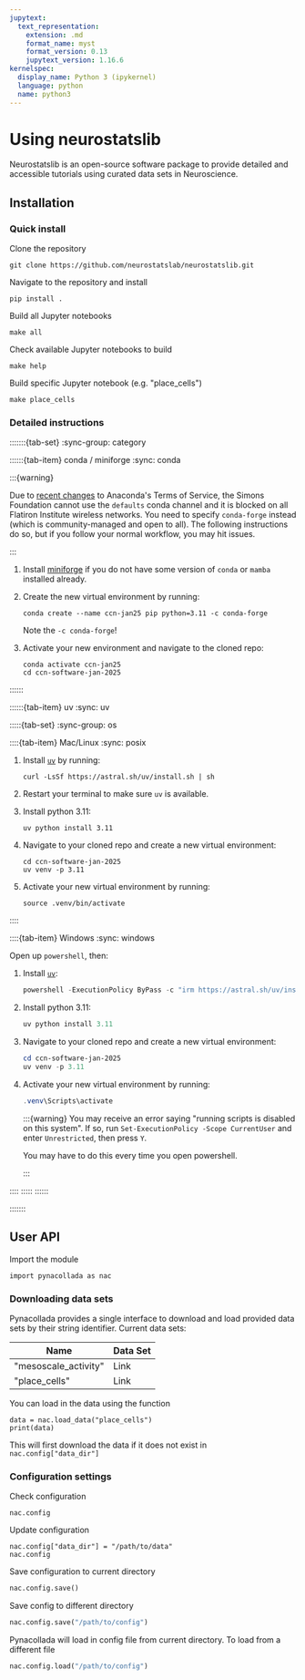 ```yaml
---
jupytext:
  text_representation:
    extension: .md
    format_name: myst
    format_version: 0.13
    jupytext_version: 1.16.6
kernelspec:
  display_name: Python 3 (ipykernel)
  language: python
  name: python3
---
```


# Using neurostatslib

Neurostatslib is an open-source software package to provide detailed and accessible tutorials using curated data sets in Neuroscience. 

## Installation

### Quick install
Clone the repository

```shell
git clone https://github.com/neurostatslab/neurostatslib.git
```

Navigate to the repository and install

```shell
pip install .
```

Build all Jupyter notebooks

```shell
make all
```

Check available Jupyter notebooks to build

```shell
make help
```

Build specific Jupyter notebook (e.g. "place_cells")

```shell
make place_cells
```

### Detailed instructions
:::::::{tab-set}
:sync-group: category



::::::{tab-item} conda / miniforge
:sync: conda

:::{warning}

Due to [recent changes](https://www.anaconda.com/blog/update-on-anacondas-terms-of-service-for-academia-and-research) to Anaconda's Terms of Service, the Simons Foundation cannot use the `defaults` conda channel and it is blocked on all Flatiron Institute wireless networks. You need to specify `conda-forge` instead (which is community-managed and open to all). The following instructions do so, but if you follow your normal workflow, you may hit issues.

:::

1. Install [miniforge](https://github.com/conda-forge/miniforge) if you do not have some version of `conda` or `mamba` installed already.
2. Create the new virtual environment by running:
    ```shell
    conda create --name ccn-jan25 pip python=3.11 -c conda-forge
    ```
    Note the `-c conda-forge`!

3. Activate your new environment and navigate to the cloned repo: 
    ```shell
    conda activate ccn-jan25
    cd ccn-software-jan-2025
    ```
::::::

::::::{tab-item} uv
:sync: uv

:::::{tab-set}
:sync-group: os

::::{tab-item} Mac/Linux
:sync: posix

1. Install [`uv`](https://docs.astral.sh/uv/getting-started/installation/) by running:
   ```shell
   curl -LsSf https://astral.sh/uv/install.sh | sh
   ```
   
2. Restart your terminal to make sure `uv` is available.
3. Install python 3.11:
   ```shell
   uv python install 3.11
   ```
   
4. Navigate to your cloned repo and create a new virtual environment:
   ```shell
   cd ccn-software-jan-2025
   uv venv -p 3.11
   ```
   
5. Activate your new virtual environment by running:
   ```shell
   source .venv/bin/activate
   ```
::::

::::{tab-item} Windows
:sync: windows

Open up `powershell`, then:

1. Install [`uv`](https://docs.astral.sh/uv/getting-started/installation/):
   ```powershell
   powershell -ExecutionPolicy ByPass -c "irm https://astral.sh/uv/install.ps1 | iex"
   ```
2. Install python 3.11:
   ```powershell
   uv python install 3.11
   ```
   
3. Navigate to your cloned repo and create a new virtual environment:
   ```powershell
   cd ccn-software-jan-2025
   uv venv -p 3.11
   ```
   
4. Activate your new virtual environment by running:
   ```powershell
   .venv\Scripts\activate
   ```

   :::{warning}
   You may receive an error saying "running scripts is disabled on this system". If so, run `Set-ExecutionPolicy -Scope CurrentUser` and enter `Unrestricted`, then press `Y`.
   
   You may have to do this every time you open powershell.
   
   :::

::::
:::::
::::::

:::::::

## User API

Import the module

```{code-cell} ipython3
import pynacollada as nac
```

### Downloading data sets

Pynacollada provides a single interface to download and load provided data sets by their string identifier. Current data sets:

| Name | Data Set |
| ---- | -------- |
| "mesoscale_activity" | Link | 
| "place_cells" | Link | 

You can load in the data using the function 

```{code-cell} ipython3
data = nac.load_data("place_cells")
print(data)
```

This will first download the data if it does not exist in `nac.config["data_dir"]`


### Configuration settings
Check configuration

```{code-cell} ipython3
nac.config
```

Update configuration

```{code-cell} ipython3
nac.config["data_dir"] = "/path/to/data"
nac.config
```

Save configuration to current directory

```python
nac.config.save()
```

Save config to different directory
```python
nac.config.save("/path/to/config")
```

Pynacollada will load in config file from current directory. To load from a different file

```python
nac.config.load("/path/to/config")
```

